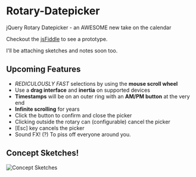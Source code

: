Rotary-Datepicker
=================

jQuery Rotary Datepicker - an AWESOME new take on the calendar

Checkout the [jsFiddle](http://jsfiddle.net/ProLoser/QyNhB/embedded/result,js,html,css/) to see a prototype.

I'll be attaching sketches and notes soon too.

## Upcoming Features

* _REDICULOUSLY FAST_ selections by using the **mouse scroll wheel**
* Use a **drag interface** and **inertia** on supported devices
* **Timestamps** will be on an outer ring with an **AM/PM button** at the very end
* **Infinite scrolling** for years
* Click the button to confirm and close the picker
* Clicking outside the rotary can (configurable) cancel the picker
* [Esc] key cancels the picker
* Sound FX! (?) To piss off everyone around you.

## Concept Sketches!

![Concept Sketches](http://cloud.github.com/downloads/ProLoser/Rotary-Datepicker/Rotary-Picker.png)